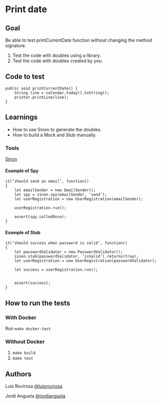 # Print date
## Goal
Be able to test printCurrentDate function without changing the method signature.

1. Test the code with doubles using a library.
2. Test the code with doubles created by you.
## Code to test
	public void printCurrentDate() {
		String line = calendar.today().toString();
		printer.printLine(line);
	}
## Learnings
* How to use Sinon to generate the doubles.
* How to build a Mock and Stub manually.

### Tools
[Sinon](https://sinonjs.org/)

#### Example of Spy	

    it(‘should send an email’, function()
    {
        let emailSender = new EmailSender();
        let spy = sinon.spy(emailSender, ‘send’);
        let userRegistration = new UserRegistration(emailSender);

        userRegistration.run();

        assert(spy.calledOnce);
    }
#### Example of Stub    
    it(‘should success when password is valid’, function()
    {
        let passwordValidator = new PasswordValidator();
        sinon.stub(passwordValidator, ‘isValid’).returns(true);
        let userRegistration = new UserRegistration(passwordValidator);
    
        let success = userRegistration.run();
    
    
        assert(success);
    }

## How to run the tests
### With Docker
Run `make docker-test`

### Without Docker
1. `make build`
2. `make test`

## Authors
Luis Rovirosa [@luisrovirosa](https://www.twitter.com/luisrovirosa)

Jordi Anguela [@jordianguela](https://www.twitter.com/jordianguela)